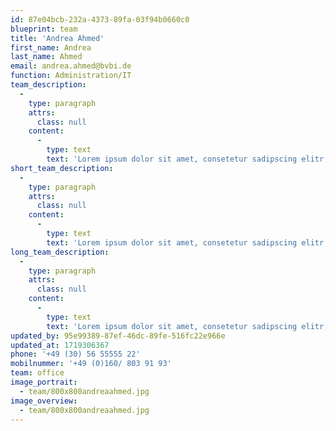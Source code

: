 ```yaml
---
id: 87e04bcb-232a-4373-89fa-03f94b0660c0
blueprint: team
title: 'Andrea Ahmed'
first_name: Andrea
last_name: Ahmed
email: andrea.ahmed@bvbi.de
function: Administration/IT
team_description:
  -
    type: paragraph
    attrs:
      class: null
    content:
      -
        type: text
        text: 'Lorem ipsum dolor sit amet, consetetur sadipscing elitr, sed diam nonumy eirmod tempor invidunt ut labore et dolore magna aliquyam erat, sed diam voluptua. At vero eos et accusam et justo duo dolores et ea rebum. Stet clita kasd gubergren, no sea takimata sanctus est Lorem ipsum dolor sit amet.'
short_team_description:
  -
    type: paragraph
    attrs:
      class: null
    content:
      -
        type: text
        text: 'Lorem ipsum dolor sit amet, consetetur sadipscing elitr, sed diam nonumy eirmod tempor invidunt ut labore et dolore magna aliquyam erat, sed diam voluptua. At vero eos et accusam et justo duo dolores et ea rebum. Stet clita kasd gubergren, no sea takimata sanctus est Lorem ipsum dolor sit amet.'
long_team_description:
  -
    type: paragraph
    attrs:
      class: null
    content:
      -
        type: text
        text: 'Lorem ipsum dolor sit amet, consetetur sadipscing elitr, sed diam nonumy eirmod tempor invidunt ut labore et dolore magna aliquyam erat, sed diam voluptua. At vero eos et accusam et justo duo dolores et ea rebum. Stet clita kasd gubergren, no sea takimata sanctus est Lorem ipsum dolor sit amet.'
updated_by: 95e99389-87ef-46dc-89fe-516fc22e966e
updated_at: 1719306367
phone: '+49 (30) 56 55555 22'
mobilnummer: '+49 (0)160/ 803 91 93'
team: office
image_portrait:
  - team/800x800andreaahmed.jpg
image_overview:
  - team/800x800andreaahmed.jpg
---
```

